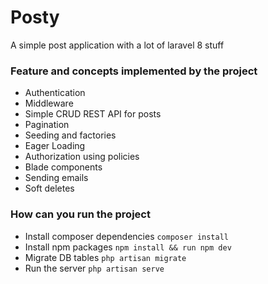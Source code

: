 # Posty
A simple post application with a lot of laravel 8 stuff

### Feature and concepts implemented by the project
* Authentication
* Middleware
* Simple CRUD REST API for posts
* Pagination
* Seeding and factories
* Eager Loading
* Authorization using policies
* Blade components
* Sending emails
* Soft deletes

### How can you run the project
* Install composer dependencies
   `composer install`
* Install npm packages
  `npm install && run npm dev`
* Migrate DB tables
  `php artisan migrate`
* Run the server
  `php artisan serve`
